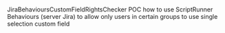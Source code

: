 # 
JiraBehavioursCustomFieldRightsChecker 
POC how to use ScriptRunner Behaviours (server Jira) to allow only users in certain groups to use single selection custom field
